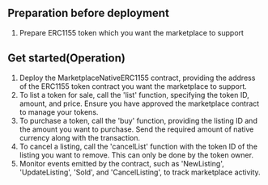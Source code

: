 ## Preparation before deployment
1. Prepare ERC1155 token which you want the marketplace to support 

## Get started(Operation)
1. Deploy the MarketplaceNativeERC1155 contract, providing the address of the ERC1155 token contract you want the marketplace to support.
2. To list a token for sale, call the 'list' function, specifying the token ID, amount, and price. Ensure you have approved the marketplace contract to manage your tokens.
3. To purchase a token, call the 'buy' function, providing the listing ID and the amount you want to purchase. Send the required amount of native currency along with the transaction.
4. To cancel a listing, call the 'cancelList' function with the token ID of the listing you want to remove. This can only be done by the token owner.
5. Monitor events emitted by the contract, such as 'NewListing', 'UpdateListing', 'Sold', and 'CancelListing', to track marketplace activity.






